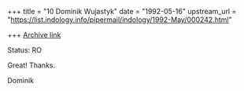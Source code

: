 +++
title = "10 Dominik Wujastyk"
date = "1992-05-16"
upstream_url = "https://list.indology.info/pipermail/indology/1992-May/000242.html"

+++
[Archive link](https://list.indology.info/pipermail/indology/1992-May/000242.html)

Status: RO

Great!  Thanks.

Dominik





